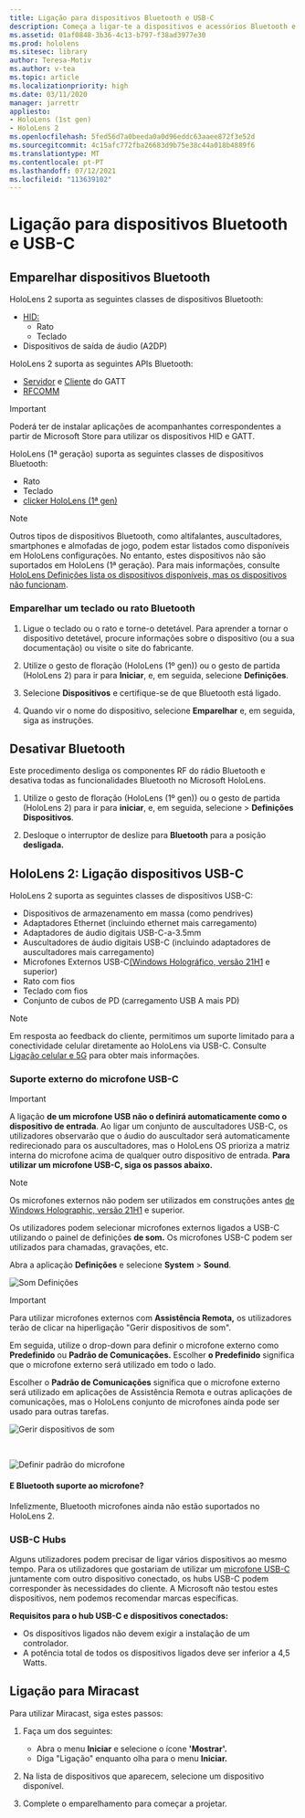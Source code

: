 ```yaml
---
title: Ligação para dispositivos Bluetooth e USB-C
description: Começa a ligar-te a dispositivos e acessórios Bluetooth e USB-C dos seus HoloLens dispositivos de realidade mista.
ms.assetid: 01af0848-3b36-4c13-b797-f38ad3977e30
ms.prod: hololens
ms.sitesec: library
author: Teresa-Motiv
ms.author: v-tea
ms.topic: article
ms.localizationpriority: high
ms.date: 03/11/2020
manager: jarrettr
appliesto:
- HoloLens (1st gen)
- HoloLens 2
ms.openlocfilehash: 5fed56d7a0beeda0a0d96eddc63aaee872f3e52d
ms.sourcegitcommit: 4c15afc772fba26683d9b75e38c44a018b4889f6
ms.translationtype: MT
ms.contentlocale: pt-PT
ms.lasthandoff: 07/12/2021
ms.locfileid: "113639102"
---
```

# <a name="connect-to-bluetooth-and-usb-c-devices"></a>Ligação para dispositivos Bluetooth e USB-C

## <a name="pair-bluetooth-devices"></a>Emparelhar dispositivos Bluetooth

HoloLens 2 suporta as seguintes classes de dispositivos Bluetooth:

- [HID:](/windows-hardware/drivers/hid/)
    - Rato
    - Teclado
- Dispositivos de saída de áudio (A2DP)

HoloLens 2 suporta as seguintes APIs Bluetooth:
- [Servidor](/windows/uwp/devices-sensors/gatt-server) e [Cliente](/windows/uwp/devices-sensors/gatt-client) do GATT
- [RFCOMM](/windows/uwp/devices-sensors/send-or-receive-files-with-rfcomm)
>[!IMPORTANT]
> Poderá ter de instalar aplicações de acompanhantes correspondentes a partir de Microsoft Store para utilizar os dispositivos HID e GATT.

HoloLens (1ª geração) suporta as seguintes classes de dispositivos Bluetooth:

- Rato
- Teclado
- [clicker HoloLens (1ª gen)](hololens1-clicker.md)

> [!NOTE]
> Outros tipos de dispositivos Bluetooth, como altifalantes, auscultadores, smartphones e almofadas de jogo, podem estar listados como disponíveis em HoloLens configurações. No entanto, estes dispositivos não são suportados em HoloLens (1ª geração). Para mais informações, consulte [HoloLens Definições lista os dispositivos disponíveis, mas os dispositivos não funcionam](hololens-troubleshooting.md#devices-listed-as-available-in-settings-dont-work).

### <a name="pair-a-bluetooth-keyboard-or-mouse"></a>Emparelhar um teclado ou rato Bluetooth

1. Ligue o teclado ou o rato e torne-o detetável. Para aprender a tornar o dispositivo detetável, procure informações sobre o dispositivo (ou a sua documentação) ou visite o site do fabricante.

1. Utilize o gesto de floração (HoloLens (1º gen)) ou o gesto de partida (HoloLens 2) para ir para **Iniciar**, e, em seguida, selecione **Definições**.

1. Selecione **Dispositivos** e certifique-se de que Bluetooth está ligado.  

1. Quando vir o nome do dispositivo, selecione **Emparelhar** e, em seguida, siga as instruções.

## <a name="disable-bluetooth"></a>Desativar Bluetooth

Este procedimento desliga os componentes RF do rádio Bluetooth e desativa todas as funcionalidades Bluetooth no Microsoft HoloLens.

1. Utilize o gesto de floração (HoloLens (1º gen)) ou o gesto de partida (HoloLens 2) para ir para **iniciar**, e, em seguida, selecione   >  **Definições Dispositivos**.

1. Desloque o interruptor de deslize para **Bluetooth** para a posição **desligada.**

## <a name="hololens-2-connect-usb-c-devices"></a>HoloLens 2: Ligação dispositivos USB-C

HoloLens 2 suporta as seguintes classes de dispositivos USB-C:

- Dispositivos de armazenamento em massa (como pendrives)
- Adaptadores Ethernet (incluindo ethernet mais carregamento)
- Adaptadores de áudio digitais USB-C-a-3.5mm
- Auscultadores de áudio digitais USB-C (incluindo adaptadores de auscultadores mais carregamento)
- Microfones Externos USB-C[(Windows Holográfico, versão 21H1](hololens-release-notes.md#windows-holographic-version-21h1) e superior)
- Rato com fios
- Teclado com fios
- Conjunto de cubos de PD (carregamento USB A mais PD)


> [!NOTE]
> Em resposta ao feedback do cliente, permitimos um suporte limitado para a conectividade celular diretamente ao HoloLens via USB-C. Consulte [Ligação celular e 5G](hololens-cellular.md) para obter mais informações.

### <a name="usb-c-external-microphone-support"></a>Suporte externo do microfone USB-C

> [!IMPORTANT]
> A ligação **de um microfone USB não o definirá automaticamente como o dispositivo de entrada**. Ao ligar um conjunto de auscultadores USB-C, os utilizadores observarão que o áudio do auscultador será automaticamente redirecionado para os auscultadores, mas o HoloLens OS prioriza a matriz interna do microfone acima de qualquer outro dispositivo de entrada. **Para utilizar um microfone USB-C, siga os passos abaixo.**

> [!NOTE]
> Os microfones externos não podem ser utilizados em construções antes [de Windows Holographic, versão 21H1](hololens-release-notes.md#windows-holographic-version-21h1) e superior. 

Os utilizadores podem selecionar microfones externos ligados a USB-C utilizando o painel de definições **de som.** Os microfones USB-C podem ser utilizados para chamadas, gravações, etc.

Abra a aplicação **Definições** e selecione **System**  >  **Sound**.

![Som Definições](images/usbc-mic-1.jpg)

> [!IMPORTANT]
> Para utilizar microfones externos com **Assistência Remota,** os utilizadores terão de clicar na hiperligação "Gerir dispositivos de som".
>
> Em seguida, utilize o drop-down para definir o microfone externo como **Predefinido** ou **Padrão de Comunicações.** Escolher **o Predefinido** significa que o microfone externo será utilizado em todo o lado.
>
> Escolher o **Padrão de Comunicações** significa que o microfone externo será utilizado em aplicações de Assistência Remota e outras aplicações de comunicações, mas o HoloLens conjunto de microfones ainda pode ser usado para outras tarefas.

![Gerir dispositivos de som](images/usbc-mic-2.png)

<br>

![Definir padrão do microfone](images/usbc-mic-3.jpg)

#### <a name="what-about-bluetooth-microphone-support"></a>E Bluetooth suporte ao microfone?

Infelizmente, Bluetooth microfones ainda não estão suportados no HoloLens 2.

### <a name="usb-c-hubs"></a>USB-C Hubs

Alguns utilizadores podem precisar de ligar vários dispositivos ao mesmo tempo. Para os utilizadores que gostariam de utilizar um [microfone USB-C](#usb-c-external-microphone-support) juntamente com outro dispositivo conectado, os hubs USB-C podem corresponder às necessidades do cliente. A Microsoft não testou estes dispositivos, nem podemos recomendar marcas específicas.

**Requisitos para o hub USB-C e dispositivos conectados:**

- Os dispositivos ligados não devem exigir a instalação de um controlador.
- A potência total de todos os dispositivos ligados deve ser inferior a 4,5 Watts.

## <a name="connect-to-miracast"></a>Ligação para Miracast

Para utilizar Miracast, siga estes passos:

1. Faça um dos seguintes:  

   - Abra o menu **Iniciar** e selecione o ícone **'Mostrar'.**
   - Diga "Ligação" enquanto olha para o menu **Iniciar.**  

1. Na lista de dispositivos que aparecem, selecione um dispositivo disponível.

1. Complete o emparelhamento para começar a projetar.
